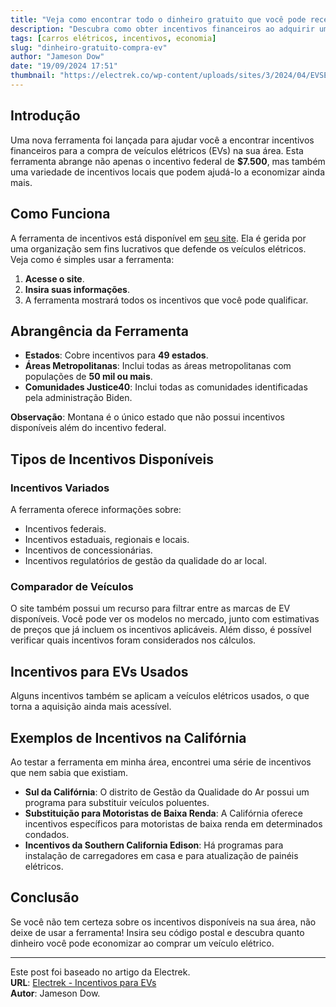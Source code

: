 ```yaml
---
title: "Veja como encontrar todo o dinheiro gratuito que você pode receber ao comprar um EV"
description: "Descubra como obter incentivos financeiros ao adquirir um veículo elétrico."
tags: [carros elétricos, incentivos, economia]
slug: "dinheiro-gratuito-compra-ev"
author: "Jameson Dow"
date: "19/09/2024 17:51"
thumbnail: "https://electrek.co/wp-content/uploads/sites/3/2024/04/EVSE_Garage_Charging_Cabinet-1.jpg?quality=82&strip=all&w=1600"
---
```


## Introdução

Uma nova ferramenta foi lançada para ajudar você a encontrar incentivos financeiros para a compra de veículos elétricos (EVs) na sua área. Esta ferramenta abrange não apenas o incentivo federal de **$7.500**, mas também uma variedade de incentivos locais que podem ajudá-lo a economizar ainda mais.

## Como Funciona

A ferramenta de incentivos está disponível em [seu site](). Ela é gerida por uma organização sem fins lucrativos que defende os veículos elétricos. Veja como é simples usar a ferramenta:

1. **Acesse o site**.
2. **Insira suas informações**.
3. A ferramenta mostrará todos os incentivos que você pode qualificar.

## Abrangência da Ferramenta

- **Estados**: Cobre incentivos para **49 estados**.
- **Áreas Metropolitanas**: Inclui todas as áreas metropolitanas com populações de **50 mil ou mais**.
- **Comunidades Justice40**: Inclui todas as comunidades identificadas pela administração Biden.

**Observação**: Montana é o único estado que não possui incentivos disponíveis além do incentivo federal.

## Tipos de Incentivos Disponíveis

### Incentivos Variados

A ferramenta oferece informações sobre:

- Incentivos federais.
- Incentivos estaduais, regionais e locais.
- Incentivos de concessionárias.
- Incentivos regulatórios de gestão da qualidade do ar local.

### Comparador de Veículos

O site também possui um recurso para filtrar entre as marcas de EV disponíveis. Você pode ver os modelos no mercado, junto com estimativas de preços que já incluem os incentivos aplicáveis. Além disso, é possível verificar quais incentivos foram considerados nos cálculos.

## Incentivos para EVs Usados

Alguns incentivos também se aplicam a veículos elétricos usados, o que torna a aquisição ainda mais acessível.

## Exemplos de Incentivos na Califórnia

Ao testar a ferramenta em minha área, encontrei uma série de incentivos que nem sabia que existiam. 

- **Sul da Califórnia**: O distrito de Gestão da Qualidade do Ar possui um programa para substituir veículos poluentes.
- **Substituição para Motoristas de Baixa Renda**: A Califórnia oferece incentivos específicos para motoristas de baixa renda em determinados condados.
- **Incentivos da Southern California Edison**: Há programas para instalação de carregadores em casa e para atualização de painéis elétricos.

## Conclusão

Se você não tem certeza sobre os incentivos disponíveis na sua área, não deixe de usar a ferramenta! Insira seu código postal e descubra quanto dinheiro você pode economizar ao comprar um veículo elétrico.

---

Este post foi baseado no artigo da Electrek.  
**URL**: [Electrek - Incentivos para EVs](https://electrek.co/2024/09/19/heres-how-to-find-all-the-free-money-you-qualify-for-when-you-buy-an-ev/)  
**Autor**: Jameson Dow.